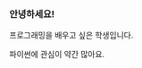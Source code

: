 ### 안녕하세요!

프로그래밍을 배우고 싶은 학생입니다.

파이썬에 관심이 약간 많아요.

<!--
**woduq1414/woduq1414** is a ✨ _special_ ✨ repository because its `README.md` (this file) appears on your GitHub profile.

Here are some ideas to get you started:

- 🔭 I’m currently working on ...
- 🌱 I’m currently learning ...
- 👯 I’m looking to collaborate on ...
- 🤔 I’m looking for help with ...
- 💬 Ask me about ...
- 📫 How to reach me: ...
- 😄 Pronouns: ...
- ⚡ Fun fact: ...
-->

